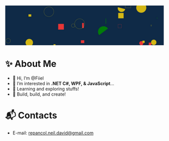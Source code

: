 ![Fiiel's SVG Shapes Banner](./svg_banner.jfif)

# ✨ About Me
- 👋 Hi, I’m @Fiiel
- 👀 I’m interested in **.NET C#, WPF, & JavaScript**...
- 🌱 Learning and exploring stuffs!
- 🔖 Build, build, and create!

# 📬 Contacts
 - E-mail: repancol.neil.david@gmail.com

<!---
Fiiel/Fiiel is a ✨ special ✨ repository because its `README.md` (this file) appears on your GitHub profile.
You can click the Preview link to take a look at your changes.
--->

